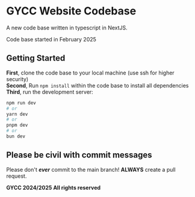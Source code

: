 # GYCC Website Codebase

A new code base written in typescript in NextJS.

Code base started in February 2025

## Getting Started

**First**, clone the code base to your local machine (use ssh for higher security) \
**Second**, Run `npm install` within the code base to install all dependencies \
**Third**, run the development server:

```bash
npm run dev
# or
yarn dev
# or
pnpm dev
# or
bun dev
```

## Please be civil with commit messages
Please don't ***ever*** commit to the main branch!
**ALWAYS** create a pull request. 

**GYCC 2024/2025 All rights reserved** 
